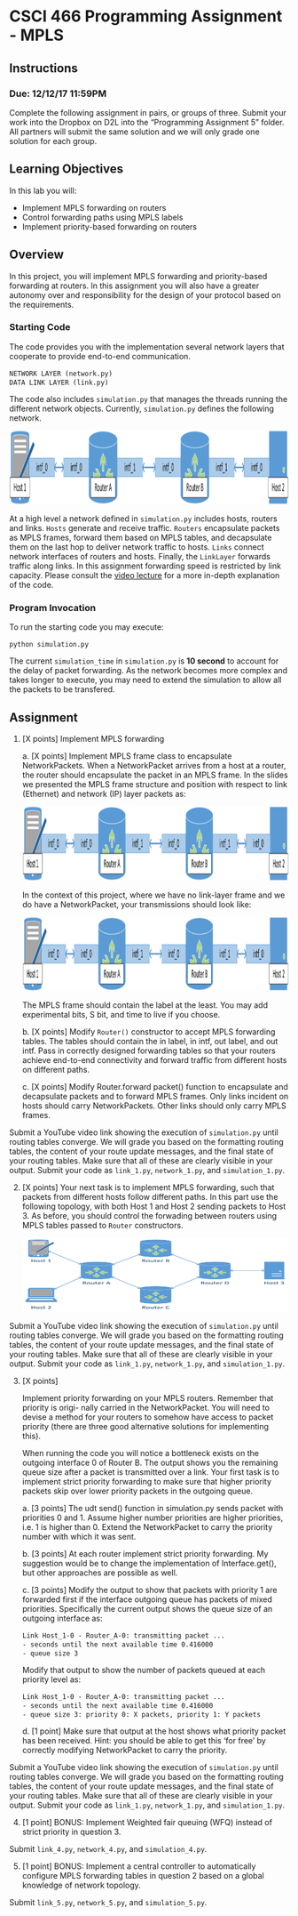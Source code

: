 # CSCI 466 Programming Assignment - MPLS 

## Instructions
### Due: 12/12/17 11:59PM


Complete the following assignment in pairs, or groups of three. 
Submit your work into the Dropbox on D2L into the “Programming Assignment 5” folder. 
All partners will submit the same solution and we will only grade one solution for each group.


## Learning Objectives

In this lab you will:

- Implement MPLS forwarding on routers
- Control forwarding paths using MPLS labels
- Implement priority-based forwarding on routers


## Overview

In this project, you will implement MPLS forwarding and priority-based forwarding at routers.
In this assignment you will also have a greater autonomy over and responsibility for the design of your protocol based on the requirements. 

### Starting Code 

The code provides you with the implementation several network layers that cooperate to provide end-to-end communication. 

```
NETWORK LAYER (network.py) 
DATA LINK LAYER (link.py) 
```

The code also includes `simulation.py` that manages the threads running the different network objects. Currently, `simulation.py` defines the following network.

<!-- ![image](images/simple.png) -->
<img src="images/simple.png" alt="Drawing" style="width:400pt; height:100pt"/>

At a high level a network defined in `simulation.py` includes hosts, routers and links. 
`Hosts` generate and receive traffic. 
`Routers` encapsulate packets as MPLS frames, forward them based on MPLS tables, and decapsulate them on the last hop to deliver network traffic to hosts.
`Links` connect network interfaces of routers and hosts. 
Finally, the `LinkLayer` forwards traffic along links.
In this assignment forwarding speed is restricted by link capacity. 
Please consult the [video lecture](https://www.youtube.com/watch?v=vsB5zJLCU2k) for a more in-depth explanation of the code.

### Program Invocation

To run the starting code you may execute:

```
python simulation.py
```

The current `simulation_time` in `simulation.py` is __10 second__ to account for the delay of packet forwarding. 
As the network becomes more complex and takes longer to execute, you may need to extend the simulation to allow all the packets to be transfered.



## Assignment

1. [X points] Implement MPLS forwarding

	a. [X points] Implement MPLS frame class to encapsulate NetworkPackets. 
	When a NetworkPacket arrives from a host at a router, the router should encapsulate the packet in an MPLS frame. 
	In the slides we presented the MPLS frame structure and position with respect to link (Ethernet) and
network (IP) layer packets as:

	<!-- ![image](images/simple.png) -->
	<img src="images/simple.png" alt="Drawing" style="width:400pt; height:100pt"/>

	In the context of this project, where we have no link-layer frame and we do have a NetworkPacket,
your transmissions should look like:

	<!-- ![image](images/simple.png) -->
	<img src="images/simple.png" alt="Drawing" style="width:400pt; height:100pt"/>

	The MPLS frame should contain the label at the least. 
	You may add experimental bits, S bit, and time to live if you choose. 

	b. [X points] Modify `Router()` constructor to accept MPLS forwarding tables. 
	The tables should contain the in label, in intf, out label, and out intf. 
	Pass in correctly designed forwarding tables so that your routers achieve end-to-end connectivity and forward traffic from different hosts on different paths.

	c. [X points] Modify Router.forward packet() function to encapsulate and decapsulate packets and
to forward MPLS frames. 
	Only links incident on hosts should carry NetworkPackets. 
	Other links should only carry MPLS frames.


Submit a YouTube video link showing the execution of `simulation.py` until routing tables converge.
	We will grade you based on the formatting routing tables, the content of your route update messages, and the final state of your routing tables.
	Make sure that all of these are clearly visible in your output.
	Submit your code as `link_1.py`, `network_1.py`, and `simulation_1.py`.



2. [X points] Your next task is to implement MPLS forwarding, such that packets from different hosts follow different paths. 
In this part use the following topology, with both Host 1 and Host 2 sending packets to Host 3.
As before, you should control the forwading between routers using MPLS tables passed to `Router` constructors.

	<img src="images/complex.png" alt="Drawing" style="width:400pt; height:100pt"/>
	<!-- ![image](images/complex.png)  -->

Submit a YouTube video link showing the execution of `simulation.py` until routing tables converge.
	We will grade you based on the formatting routing tables, the content of your route update messages, and the final state of your routing tables.
	Make sure that all of these are clearly visible in your output.
	Submit your code as `link_1.py`, `network_1.py`, and `simulation_1.py`.

3. [X points]

	Implement priority forwarding on your MPLS routers. Remember that priority is origi- nally carried in the NetworkPacket. You will need to devise a method for your routers to somehow have access to packet priority (there are three good alternative solutions for implementing this).

	When running the code you will notice a bottleneck exists on the outgoing interface 0 of
Router B. The output shows you the remaining queue size after a packet is transmitted over a link. Your
first task is to implement strict priority forwarding to make sure that higher priority packets skip over
lower priority packets in the outgoing queue.

	a. [3 points] The udt send() function in simulation.py sends packet with priorities 0 and 1. Assume higher number priorities are higher priorities, i.e. 1 is higher than 0. Extend the NetworkPacket to carry the priority number with which it was sent.
	
	b. [3 points] At each router implement strict priority forwarding. My suggestion would be to change the implementation of Interface.get(), but other approaches are possible as well.
	
	c. [3 points] Modify the output to show that packets with priority 1 are forwarded first if the interface outgoing queue has packets of mixed priorities. Specifically the current output shows the queue size of an outgoing interface as: 

	```
	Link Host_1-0 - Router_A-0: transmitting packet ...
	- seconds until the next available time 0.416000
	- queue size 3
	```
	Modify that output to show the number of packets queued at each priority level as:
	
	```
	Link Host_1-0 - Router_A-0: transmitting packet ...
	- seconds until the next available time 0.416000
	- queue size 3: priority 0: X packets, priority 1: Y packets
	```

	d. [1 point] Make sure that output at the host shows what priority packet has been received. Hint: you should be able to get this ‘for free’ by correctly modifying NetworkPacket to carry the priority. 
	

Submit a YouTube video link showing the execution of `simulation.py` until routing tables converge.
	We will grade you based on the formatting routing tables, the content of your route update messages, and the final state of your routing tables.
	Make sure that all of these are clearly visible in your output.
	Submit your code as `link_1.py`, `network_1.py`, and `simulation_1.py`.


4. [1 point] BONUS: Implement Weighted fair queuing (WFQ) instead of strict priority in question 3.

Submit `link_4.py`, `network_4.py`, and `simulation_4.py`.


5. [1 point] BONUS: Implement a central controller to automatically configure MPLS forwarding tables in question 2 based on a global knowledge of network topology. 

Submit `link_5.py`, `network_5.py`, and `simulation_5.py`.




